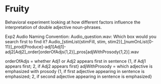 # Fruity

Behavioral experiment looking at how different factors influence the interpretation of double adjective noun-phrases.


Exp2 Audio Naming Convention:
Audio_question.wav: Which box would you search first to find it?
Audio_[stimList{stimFill, stim, stim2}]_[numOnList{0-11}]_prod[Produce]-adj1[Adj1]-adj2[Adj2]_order[orderOfAdjs{1,2}]_pros[adjWithProsody{1,2}].wav

orderOfAdjs = whether Adj1 or Adj2 appears first in sentence {1, if Adj1 appears first; 2, if Adj2 appears first}
adjWithProsody = which adjective is emphasized with prosody {1, if first adjective appearing in sentence is emphasized; 2, if second adjective appearing in sentence is emphasized}